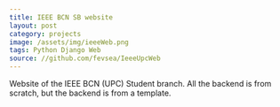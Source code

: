 ```yaml
---
title: IEEE BCN SB website
layout: post
category: projects
image: /assets/img/ieeeWeb.png
tags: Python Django Web
source: //github.com/fevsea/IeeeUpcWeb
---
```

Website of the IEEE BCN (UPC) Student branch. All the backend is from scratch, but the backend is from a template.
